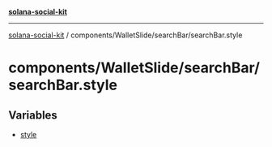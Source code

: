 [**solana-social-kit**](../../../../README.md)

***

[solana-social-kit](../../../../README.md) / components/WalletSlide/searchBar/searchBar.style

# components/WalletSlide/searchBar/searchBar.style

## Variables

- [style](variables/style.md)

